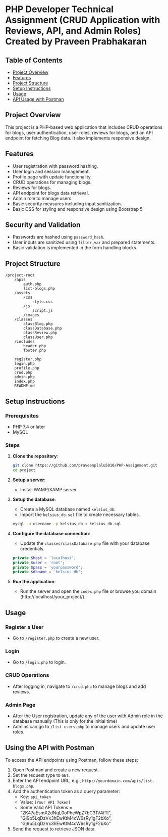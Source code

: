# PHP Developer Technical Assignment (CRUD Application with Reviews, API, and Admin Roles) Created by Praveen Prabhakaran

## Table of Contents

- [Project Overview](#project-overview)
- [Features](#features)
- [Project Structure](#project-structure)
- [Setup Instructions](#setup-instructions)
- [Usage](#usage)
- [API Usage with Postman](#api-usage-with-postman)

## Project Overview

This project is a PHP-based web application that includes CRUD operations for blogs, user authentication, user roles, reviews for blogs, and an API endpoint for fetching Blog data. It also implements responsive design.

## Features

- User registration with password hashing.
- User login and session management.
- Profile page with update functionality.
- CRUD operations for managing blogs.
- Reviews for blogs.
- API endpoint for blogs data retrieval.
- Admin role to manage users.
- Basic security measures including input sanitization.
- Basic CSS for styling and responsive design using Bootstrap 5

## Security and Validation

- Passwords are hashed using `password_hash`.
- User inputs are sanitized using `filter_var` and prepared statements.
- Basic validation is implemented in the form handling blocks.

## Project Structure

```
/project-root
    /apis
        auth.php
        list-blogs.php
    /assets
        /css
            style.css
        /js
            script.js
        /images
    /classes
        classBlog.php
        classDatabase.php
        classReview.php
        classUser.php
    /includes
        header.php
        footer.php
    
    register.php
    login.php
    profile.php
    crud.php
    admin.php
    index.php
    README.md
```

## Setup Instructions

### Prerequisites

- PHP 7.4 or later
- MySQL

### Steps

1. **Clone the repository**:

    ```sh
    git clone https://github.com/praveenplalu5010/PHP-Assignment.git
    cd project
    ```

2. **Setup a server**:

    - Install WAMP/XAMP server

3. **Setup the database**:

    - Create a MySQL database named `kelsius_db`.
    - Import the `kelsius_db.sql` file to create necessary tables.

    ```sh
    mysql -u username -p kelsius_db < kelsius_db.sql
    ```

4. **Configure the database connection**:

    - Update the `classes/classDatabase.php` file with your database credentials.

    ```php
    private $host = 'localhost';
    private $user = 'root';
    private $pass = 'yourpassword';
    private $dbname = 'kelsius_db';
    ```

5. **Run the application**:

    - Run the server and open the `index.php` file or browse you domain (http://localhost/your_project/).

## Usage

### Register a User

- Go to `/register.php` to create a new user.

### Login

- Go to `/login.php` to login.

### CRUD Operations

- After logging in, navigate to `/crud.php` to manage blogs and add reviews.

### Admin Page

- After the User registration, update any of the user with Admin role in the database manually (This is only for the initial time)
- Admins can go to `/list-users.php` to manage users and update user roles.

## Using the API with Postman

To access the API endpoints using Postman, follow these steps:

1. Open Postman and create a new request.
2. Set the request type to `GET`.
3. Enter the API endpoint URL, e.g., `http://yourdomain.com/apis/list-blogs.php`.
4. Add the authentication token as a query parameter:
   - Key: `api_token`
   - Value: `[Your API Token]`
   - Some Valid API Tokens = "2K47aEsmX2dNqL0oPheWpZ7bC31V4fTl", "Gj9p5LqDzVx3hEwKtM4cW6sRy1gF2bXo", "Gj9p5LqDzVx3hEwKtM4cW6sRy1gF2bXo"
5. Send the request to retrieve JSON data.


